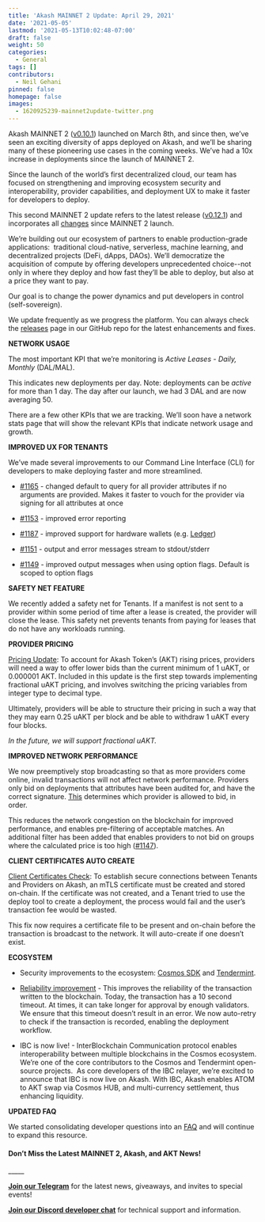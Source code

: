 ```yaml
---
title: 'Akash MAINNET 2 Update: April 29, 2021'
date: '2021-05-05'
lastmod: '2021-05-13T10:02:48-07:00'
draft: false
weight: 50
categories:
  - General
tags: []
contributors:
  - Neil Gehani
pinned: false
homepage: false
images:
  - 1620925239-mainnet2update-twitter.png
---
```

  
Akash MAINNET 2 ([v0.10.1](https://github.com/ovrclk/akash/releases/tag/v0.10.1)) launched on March 8th, and since then, we’ve seen an exciting diversity of apps deployed on Akash, and we’ll be sharing many of these pioneering use cases in the coming weeks. We’ve had a 10x increase in deployments since the launch of MAINNET 2.  

Since the launch of the world’s first decentralized cloud, our team has focused on strengthening and improving ecosystem security and interoperability, provider capabilities, and deployment UX to make it faster for developers to deploy.  

This second MAINNET 2 update refers to the latest release ([v0.12.1](https://github.com/ovrclk/akash/releases/tag/v0.12.1)) and incorporates all [changes](https://github.com/ovrclk/akash/compare/v0.10.1...v0.12.1) since MAINNET 2 launch.  

We’re building out our ecosystem of partners to enable production-grade applications:  traditional cloud-native, serverless, machine learning, and decentralized projects (DeFi, dApps, DAOs). We’ll democratize the acquisition of compute by offering developers unprecedented choice--not only in where they deploy and how fast they’ll be able to deploy, but also at a price they want to pay.   

Our goal is to change the power dynamics and put developers in control (self-sovereign).   

We update frequently as we progress the platform. You can always check the [releases](https://github.com/ovrclk/akash/releases) page in our GitHub repo for the latest enhancements and fixes.

  
**NETWORK USAGE**  

The most important KPI that we’re monitoring is _Active Leases - Daily, Monthly_ (DAL/MAL).   

This indicates new deployments per day. Note: deployments can be _active_ for more than 1 day. The day after our launch, we had 3 DAL and are now averaging 50. 

There are a few other KPIs that we are tracking. We’ll soon have a network stats page that will show the relevant KPIs that indicate network usage and growth. 

  
**IMPROVED UX FOR TENANTS**  

We’ve made several improvements to our Command Line Interface (CLI) for developers to make deploying faster and more streamlined.   

*   [#1165](https://github.com/ovrclk/akash/issues/1165) - changed default to query for all provider attributes if no arguments are provided. Makes it faster to vouch for the provider via signing for all attributes at once
    
*   [#1153](https://github.com/ovrclk/akash/issues/1153) - improved error reporting
    
*   [#1187](https://github.com/ovrclk/akash/issues/1187) - improved support for hardware wallets (e.g. [Ledger](https://shop.ledger.com/pages/hardware-wallets-comparison))
    
*   [#1151](https://github.com/ovrclk/akash/issues/1151) - output and error messages stream to stdout/stderr
    
*   [#1149](https://github.com/ovrclk/akash/issues/1149) - improved output messages when using option flags. Default is scoped to option flags
    

  
**SAFETY NET FEATURE**  
  
We recently added a safety net for Tenants. If a manifest is not sent to a provider within some period of time after a lease is created, the provider will close the lease. This safety net prevents tenants from paying for leases that do not have any workloads running.

  
**PROVIDER PRICING**  

[Pricing Update](https://github.com/ovrclk/akash/pull/1173): To account for Akash Token’s (AKT) rising prices, providers will need a way to offer lower bids than the current minimum of 1 uAKT, or 0.000001 AKT. Included in this update is the first step towards implementing fractional uAKT pricing, and involves switching the pricing variables from integer type to decimal type.   

Ultimately, providers will be able to structure their pricing in such a way that they may earn 0.25 uAKT per block and be able to withdraw 1 uAKT every four blocks.   

_In the future, we will support fractional uAKT._

  
**IMPROVED NETWORK PERFORMANCE**  

We now preemptively stop broadcasting so that as more providers come online, invalid transactions will not affect network performance. Providers only bid on deployments that attributes have been audited for, and have the correct signature. [This](https://github.com/ovrclk/akash/pull/1162) determines which provider is allowed to bid, in order.   

This reduces the network congestion on the blockchain for improved performance, and enables pre-filtering of acceptable matches. An additional filter has been added that enables providers to not bid on groups where the calculated price is too high ([#1147](https://github.com/ovrclk/akash/pull/1147)). 

  
**CLIENT CERTIFICATES AUTO CREATE**  

[Client Certificates Check](https://github.com/ovrclk/akash/pull/1169): To establish secure connections between Tenants and Providers on Akash, an mTLS certificate must be created and stored on-chain. If the certificate was not created, and a Tenant tried to use the deploy tool to create a deployment, the process would fail and the user’s transaction fee would be wasted.   

This fix now requires a certificate file to be present and on-chain before the transaction is broadcast to the network. It will auto-create if one doesn’t exist.

  
**ECOSYSTEM**  

*   Security improvements to the ecosystem: [Cosmos SDK](https://github.com/ovrclk/akash/pull/1171) and [Tendermint](https://github.com/ovrclk/akash/pull/1202).  
      
    
*   [Reliability improvement](https://github.com/ovrclk/akash/pull/1193) _-_ This improves the reliability of the transaction written to the blockchain. Today, the transaction has a 10 second timeout. At times, it can take longer for approval by enough validators. We ensure that this timeout doesn’t result in an error. We now auto-retry to check if the transaction is recorded, enabling the deployment workflow.  
      
    
*   IBC is now live! - InterBlockchain Communication protocol enables interoperability between multiple blockchains in the Cosmos ecosystem. We’re one of the core contributors to the Cosmos and Tendermint open-source projects.  As core developers of the IBC relayer, we’re excited to announce that IBC is now live on Akash. With IBC, Akash enables ATOM to AKT swap via Cosmos HUB, and multi-currency settlement, thus enhancing liquidity.
    

  
**UPDATED FAQ**  

We started consolidating developer questions into an [FAQ](https://docs.akash.network/documentation/faq) and will continue to expand this resource.

#### **Don’t Miss the Latest MAINNET 2, Akash, and AKT News!**  
\_\_\_\_\_

[**Join our Telegram**](https://t.me/AkashNW) for the latest news, giveaways, and invites to special events!  

[**Join our Discord developer chat**](https://discord.com/invite/DxftX67) for technical support and information.